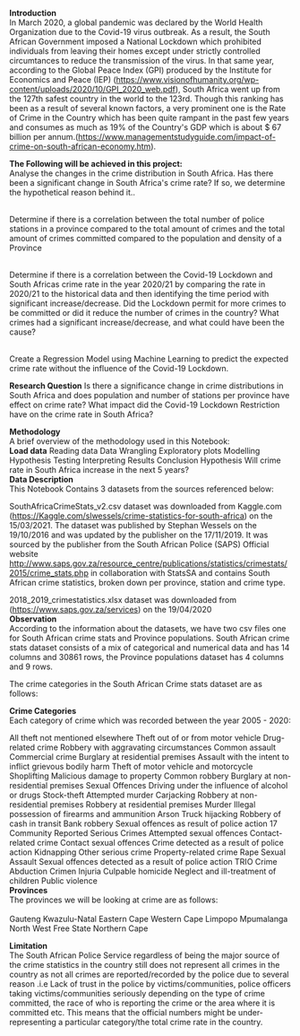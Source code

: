 **Introduction** 
<br>
In March 2020, a global pandemic was declared by the World Health Organization due to the Covid-19 virus outbreak. As a result, the South African Government imposed a National Lockdown which prohibited individuals from leaving their homes except under strictly controlled circumtances to reduce the transmission of the virus. In that same year, according to the Global Peace Index (GPI) produced by the Institute for Economics and Peace (IEP) (https://www.visionofhumanity.org/wp-content/uploads/2020/10/GPI_2020_web.pdf), South Africa went up from the 127th safest country in the world to the 123rd. Though this ranking has been as a result of several known factors, a very prominent one is the Rate of Crime in the Country which has been quite rampant in the past few years and consumes as much as 19% of the Country's GDP which is about $ 67 billion per annum.(https://www.managementstudyguide.com/impact-of-crime-on-south-african-economy.htm).
<br>


**The Following will be achieved in this project:**
<br> Analyse the changes in the crime distribution in South Africa. Has there been a significant change in South Africa's crime rate? If so, we determine the hypothetical reason behind it..<br>

<br>Determine if there is a correlation between the total number of police stations in a province compared to the total amount of crimes and the total amount of crimes committed compared to the population and density of a Province<br>

<br>Determine if there is a correlation between the Covid-19 Lockdown and South Africas crime rate in the year 2020/21 by comparing the rate in 2020/21 to the historical data and then identifying the time period with significant increase/decrease. Did the Lockdown permit for more crimes to be committed or did it reduce the number of crimes in the country? What crimes had a significant increase/decrease, and what could have been the cause?<br>

<br>Create a Regression Model using Machine Learning to predict the expected crime rate without the influence of the Covid-19 Lockdown.<br>

**Research Question**
Is there a significance change in crime distributions in South Africa and does population and number of stations per province have effect on crime rate?
What impact did the Covid-19 Lockdown Restriction have on the crime rate in South Africa?

**Methodology**
<br>A brief overview of the methodology used in this Notebook:
<br>
**Load data**
Reading data
Data Wrangling
Exploratory plots
Modelling
Hypothesis Testing
Interpreting Results
Conclusion
Hypothesis
Will crime rate in South Africa increase in the next 5 years?
<br>
**Data Description**
<br>
This Notebook Contains 3 datasets from the sources referenced below:

SouthAfricaCrimeStats_v2.csv dataset was downloaded from Kaggle.com (https://Kaggle.com/slwessels/crime-statistics-for-south-africa) on the 15/03/2021. The dataset was published by Stephan Wessels on the 19/10/2016 and was updated by the publisher on the 17/11/2019. It was sourced by the publisher from the South African Police (SAPS) Official website http://www.saps.gov.za/resource_centre/publications/statistics/crimestats/2015/crime_stats.php in collaboration with StatsSA and contains South African crime statistics, broken down per province, station and crime type.

2018_2019_crimestatistics.xlsx dataset was downloaded from (https://www.saps.gov.za/services) on the 19/04/2020
<br>
**Observation**
<br>According to the information about the datasets, we have two csv files one for South African crime stats and Province populations. South African crime stats dataset consists of a mix of categorical and numerical data and has 14 columns and 30861 rows, the Province populations dataset has 4 columns and 9 rows.<br>

The crime categories in the South African Crime stats dataset are as follows:

**Crime Categories**
<br>Each category of crime which was recorded between the year 2005 - 2020:<br>

All theft not mentioned elsewhere
Theft out of or from motor vehicle
Drug-related crime
Robbery with aggravating circumstances
Common assault
Commercial crime
Burglary at residential premises
Assault with the intent to inflict grievous bodily harm
Theft of motor vehicle and motorcycle
Shoplifting
Malicious damage to property
Common robbery
Burglary at non-residential premises
Sexual Offences
Driving under the influence of alcohol or drugs
Stock-theft
Attempted murder
Carjacking
Robbery at non-residential premises
Robbery at residential premises
Murder
Illegal possession of firearms and ammunition
Arson
Truck hijacking
Robbery of cash in transit
Bank robbery
Sexual offences as result of police action
17 Community Reported Serious Crimes
Attempted sexual offences
Contact-related crime
Contact sexual offences
Crime detected as a result of police action
Kidnapping
Other serious crime
Property-related crime
Rape
Sexual Assault
Sexual offences detected as a result of police action
TRIO Crime
Abduction
Crimen Injuria
Culpable homicide
Neglect and ill-treatment of children
Public violence
<br>
**Provinces**
<br>The provinces we will be looking at crime are as follows:<br>
<br>
Gauteng
Kwazulu-Natal
Eastern Cape
Western Cape
Limpopo
Mpumalanga
North West
Free State
Northern Cape
<br>

**Limitation**
<br>The South African Police Service regardless of being the major source of the crime statistics in the country still does not represent all crimes in the country as not all crimes are reported/recorded by the police due to several reason .i.e Lack of trust in the police by victims/communities, police officers taking victims/communities seriously depending on the type of crime committed, the race of who is reporting the crime or the area where it is committed etc. This means that the official numbers might be under-representing a particular category/the total crime rate in the country.<br>
